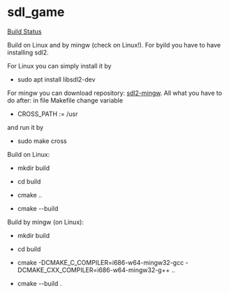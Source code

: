 # sdl_game

[Build Status](https://hub.docker.com/r/andrejlevkovitch/sdl_game/builds/)

Build on Linux and by mingw (check on Linux!).
For byild you have to have installing sdl2.

For Linux you can simply install it by

- sudo apt install libsdl2-dev

For mingw you can download repository:
[sdl2-mingw](https://github.com/tonymagro/sdl2-mingw). All what you have to
do after: in file Makefile change variable

- CROSS_PATH := /usr

and run it by

- sudo make cross


Build on Linux:

- mkdir build

- cd build

- cmake ..

- cmake --build


Build by mingw (on Linux):

- mkdir build

- cd build

- cmake -DCMAKE_C_COMPILER=i686-w64-mingw32-gcc -DCMAKE_CXX_COMPILER=i686-w64-mingw32-g++ ..

- cmake --build .
